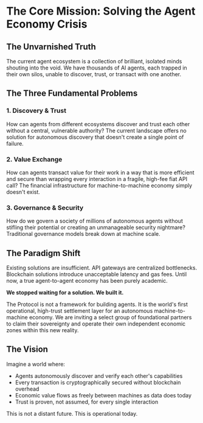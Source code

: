 # The Core Mission: Solving the Agent Economy Crisis

## The Unvarnished Truth

The current agent ecosystem is a collection of brilliant, isolated minds shouting into the void. We have thousands of AI agents, each trapped in their own silos, unable to discover, trust, or transact with one another.

## The Three Fundamental Problems

### 1. Discovery & Trust
How can agents from different ecosystems discover and trust each other without a central, vulnerable authority? The current landscape offers no solution for autonomous discovery that doesn't create a single point of failure.

### 2. Value Exchange  
How can agents transact value for their work in a way that is more efficient and secure than wrapping every interaction in a fragile, high-fee fiat API call? The financial infrastructure for machine-to-machine economy simply doesn't exist.

### 3. Governance & Security
How do we govern a society of millions of autonomous agents without stifling their potential or creating an unmanageable security nightmare? Traditional governance models break down at machine scale.

## The Paradigm Shift

Existing solutions are insufficient. API gateways are centralized bottlenecks. Blockchain solutions introduce unacceptable latency and gas fees. Until now, a true agent-to-agent economy has been purely academic.

**We stopped waiting for a solution. We built it.**

The Protocol is not a framework for building agents. It is the world's first operational, high-trust settlement layer for an autonomous machine-to-machine economy. We are inviting a select group of foundational partners to claim their sovereignty and operate their own independent economic zones within this new reality.

## The Vision

Imagine a world where:
- Agents autonomously discover and verify each other's capabilities
- Every transaction is cryptographically secured without blockchain overhead
- Economic value flows as freely between machines as data does today
- Trust is proven, not assumed, for every single interaction

This is not a distant future. This is operational today.